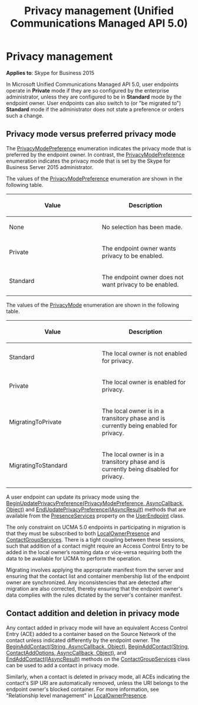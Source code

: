 ﻿---
title: Privacy management (Unified Communications Managed API 5.0)
TOCTitle: Privacy management
ms:assetid: 3eb4c8dd-8acb-487c-a92c-a6dd4098df0b
ms:mtpsurl: https://msdn.microsoft.com/en-us/library/Dn466020(v=office.16)
ms:contentKeyID: 65239957
ms.date: 07/27/2015
mtps_version: v=office.16
---

# Privacy management


**Applies to**: Skype for Business 2015

In Microsoft Unified Communications Managed API 5.0, user endpoints operate in **Private** mode if they are so configured by the enterprise administrator, unless they are configured to be in **Standard** mode by the endpoint owner. User endpoints can also switch to (or "be migrated to") **Standard** mode if the administrator does not state a preference or orders such a change.

## Privacy mode versus preferred privacy mode

The [PrivacyModePreference](https://msdn.microsoft.com/en-us/library/hh382914\(v=office.16\)) enumeration indicates the privacy mode that is preferred by the endpoint owner. In contrast, the [PrivacyModePreference](https://msdn.microsoft.com/en-us/library/hh382914\(v=office.16\)) enumeration indicates the privacy mode that is set by the Skype for Business Server 2015 administrator.

The values of the [PrivacyModePreference](https://msdn.microsoft.com/en-us/library/hh382914\(v=office.16\)) enumeration are shown in the following table.

<table>
<colgroup>
<col style="width: 50%" />
<col style="width: 50%" />
</colgroup>
<thead>
<tr class="header">
<th><p>Value</p></th>
<th><p>Description</p></th>
</tr>
</thead>
<tbody>
<tr class="odd">
<td><p>None</p></td>
<td><p>No selection has been made.</p></td>
</tr>
<tr class="even">
<td><p>Private</p></td>
<td><p>The endpoint owner wants privacy to be enabled.</p></td>
</tr>
<tr class="odd">
<td><p>Standard</p></td>
<td><p>The endpoint owner does not want privacy to be enabled.</p></td>
</tr>
</tbody>
</table>


The values of the [PrivacyMode](https://msdn.microsoft.com/en-us/library/hh382900\(v=office.16\)) enumeration are shown in the following table.

<table>
<colgroup>
<col style="width: 50%" />
<col style="width: 50%" />
</colgroup>
<thead>
<tr class="header">
<th><p>Value</p></th>
<th><p>Description</p></th>
</tr>
</thead>
<tbody>
<tr class="odd">
<td><p>Standard</p></td>
<td><p>The local owner is not enabled for privacy.</p></td>
</tr>
<tr class="even">
<td><p>Private</p></td>
<td><p>The local owner is enabled for privacy.</p></td>
</tr>
<tr class="odd">
<td><p>MigratingToPrivate</p></td>
<td><p>The local owner is in a transitory phase and is currently being enabled for privacy.</p></td>
</tr>
<tr class="even">
<td><p>MigratingToStandard</p></td>
<td><p>The local owner is in a transitory phase and is currently being disabled for privacy.</p></td>
</tr>
</tbody>
</table>


A user endpoint can update its privacy mode using the [BeginUpdatePrivacyPreference(PrivacyModePreference, AsyncCallback, Object)](https://msdn.microsoft.com/en-us/library/hh382158\(v=office.16\)) and [EndUpdatePrivacyPreference(IAsyncResult)](https://msdn.microsoft.com/en-us/library/hh383237\(v=office.16\)) methods that are available from the [PresenceServices](https://msdn.microsoft.com/en-us/library/hh349242\(v=office.16\)) property on the [UserEndpoint](https://docs.microsoft.com/dotnet/api/microsoft.rtc.collaboration.userendpoint?view=ucma-api) class.

The only constraint on UCMA 5.0 endpoints in participating in migration is that they must be subscribed to both [LocalOwnerPresence](https://msdn.microsoft.com/en-us/library/hh382370\(v=office.16\)) and [ContactGroupServices](https://msdn.microsoft.com/en-us/library/hh381099\(v=office.16\)). There is a tight coupling between these sessions, such that addition of a contact might require an Access Control Entry to be added in the local owner’s roaming data or vice-versa requiring both the data to be available for UCMA to perform the operation.

Migrating involves applying the appropriate manifest from the server and ensuring that the contact list and container membership list of the endpoint owner are synchronized. Any inconsistencies that are detected after migration are also corrected, thereby ensuring that the endpoint owner's data complies with the rules dictated by the server's container manifest.

## Contact addition and deletion in privacy mode

Any contact added in privacy mode will have an equivalent Access Control Entry (ACE) added to a container based on the Source Network of the contact unless indicated differently by the endpoint owner. The [BeginAddContact(String, AsyncCallback, Object)](https://msdn.microsoft.com/en-us/library/hh384923\(v=office.16\)), [BeginAddContact(String, ContactAddOptions, AsyncCallback, Object)](https://msdn.microsoft.com/en-us/library/hh381403\(v=office.16\)), and [EndAddContact(IAsyncResult)](https://msdn.microsoft.com/en-us/library/hh382284\(v=office.16\)) methods on the [ContactGroupServices](https://msdn.microsoft.com/en-us/library/hh381099\(v=office.16\)) class can be used to add a contact in privacy mode.

Similarly, when a contact is deleted in privacy mode, all ACEs indicating the contact's SIP URI are automatically removed, unless the URI belongs to the endpoint owner's blocked container. For more information, see "Relationship level management" in [LocalOwnerPresence](localownerpresence.md).


